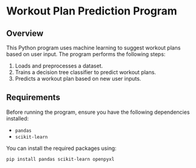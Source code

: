 # Workout Plan Prediction Program

## Overview

This Python program uses machine learning to suggest workout plans based on user input. The program performs the following steps:
1. Loads and preprocesses a dataset.
2. Trains a decision tree classifier to predict workout plans.
3. Predicts a workout plan based on new user inputs.

## Requirements

Before running the program, ensure you have the following dependencies installed:

- `pandas`
- `scikit-learn`

You can install the required packages using:

```bash
pip install pandas scikit-learn openpyxl